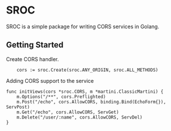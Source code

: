 # SROC

SROC is a simple package for writing CORS services in Golang.

## Getting Started

Create CORS handler.

```
    cors := sroc.Create(sroc.ANY_ORIGIN, sroc.ALL_METHODS)
```

Adding CORS support to the service

```
func initViews(cors *sroc.CORS, m *martini.ClassicMartini) {
    m.Options("/**", cors.Preflighted)
    m.Post("/echo", cors.AllowCORS, binding.Bind(EchoForm{}), ServPost)
    m.Get("/echo", cors.AllowCORS, ServGet)
    m.Delete("/user/:name", cors.AllowCORS, ServDel)
}
```


